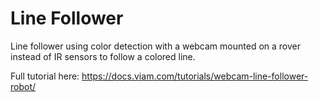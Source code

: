 # Line Follower
Line follower using color detection with a webcam mounted on a rover instead of IR sensors to follow a colored line.

Full tutorial here: https://docs.viam.com/tutorials/webcam-line-follower-robot/
